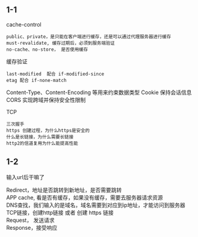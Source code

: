 ## 1-1


cache-control

	public、private，是只能在客户端进行缓存，还是可以通过代理服务器进行缓存
	must-revalidate, 缓存过期后，必须到服务端验证
	no-cache、no-store， 是否使用缓存

缓存验证

	last-modified  配合 if-modified-since
	etag 配合 if-none-match
	
Content-Type、Content-Encoding 等用来约束数据类型
Cookie 保持会话信息
CORS 实现跨域并保持安全性限制

TCP
	
	三次握手
	https 创建过程，为什么https是安全的
	什么是长链接，为什么需要长链接
	http2的信道复用为什么能提高性能
	

## 1-2

输入url后干嘛了

Redirect，地址是否跳转到新地址，是否需要跳转  
APP cache, 看是否有缓存，如果没有缓存，需要去服务器请求资源  
DNS查找，我们输入的是域名，域名需要到对应到ip地址，才能访问到服务器  
TCP链接，创建http链接 或者  创建 https 链接  
Request， 发送请求  
Response，接受响应  























